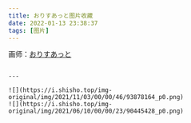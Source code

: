 ```yaml
---
title: おりすあっと图片收藏
date: 2022-01-13 23:38:37
tags: [图片]
---
```


画师：[おりすあっと](https://www.pixiv.net/users/35834860)
~~~ 这位全年龄太少了 ~~~

---

![](https://i.shisho.top/img-original/img/2021/11/03/00/00/46/93878164_p0.png)
![](https://i.shisho.top/img-original/img/2021/06/10/00/00/23/90445428_p0.png)

